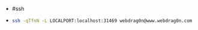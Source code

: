- #ssh
- ```bash
  ssh -qTfnN -L LOCALPORT:localhost:31469 webdrag0n@www.webdrag0n.com -p 20122
  ```